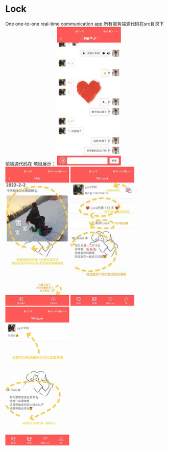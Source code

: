 # Lock
One one-to-one real-time communication app
所有服务端源代码在src目录下
前端源代码在
项目展示：
<img src="https://raw.githubusercontent.com/Lzppp1999/Lock/master/image_show/show4.jpg" width="200px">
<img src="https://raw.githubusercontent.com/Lzppp1999/Lock/master/image_show/show3.jpg" width="200px">
<img src="https://raw.githubusercontent.com/Lzppp1999/Lock/master/image_show/show2.jpg" width="200px">
<img src="https://raw.githubusercontent.com/Lzppp1999/Lock/master/image_show/show1.jpg" width="200px">

